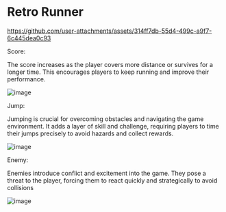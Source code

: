 # Retro Runner

https://github.com/user-attachments/assets/314ff7db-55d4-499c-a9f7-6c445dea0c93


Score:

The score increases as the player covers more distance or survives for a longer time. This encourages players to keep running and improve their performance.   

![image](https://github.com/user-attachments/assets/1770ba0a-4db9-443a-8dfe-3e2dbc133e64)


Jump:

Jumping is crucial for overcoming obstacles and navigating the game environment. It adds a layer of skill and challenge, requiring players to time their jumps precisely to avoid hazards and collect rewards. 

![image](https://github.com/user-attachments/assets/0f01c76c-f1f5-4e91-bda0-5b129817312b)


Enemy:

Enemies introduce conflict and excitement into the game. They pose a threat to the player, forcing them to react quickly and strategically to avoid collisions

![image](https://github.com/user-attachments/assets/f11517ae-5a90-4a2b-9794-0a56105c5b30)



